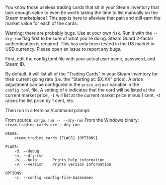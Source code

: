 You know those useless trading cards that sit in your Steam inventory that lack enough value to even be worth taking the time to list manually on the Steam marketplace?  This app is here to alleviate that pain and still earn the market value for each of the cards.

Warning: there are probably bugs.  Use at your own risk.  Run it with the `--dry-run` flag first to be sure of what you're doing.  Steam Guard 2-factor authentication is required.  This has only been tested in the US market in USD currency.  Please open an issue to report any bugs.

First, edit the config.toml file with your actual user name, password, and Steam ID.

By default, it will list all of the "Trading Cards" in your Steam inventory for their current going rate (i.e. the "Starting at: $X.XX" price).  A price adjustment can be configured in the `price_adjust` variable in the `config.toml` file.  A setting of `0` indicates that the card will be listed at the current market price, `-1` will list at the current market price minus 1 cent, `+1` raises the list price by 1 cent, etc.

Then run in a terminal/command prompt:

From source: `cargo run -- --dry-run`
From the Windows binary: `steam_trading_cards.exe --dry-run`

```
USAGE:
    steam_trading_cards [FLAGS] [OPTIONS]

FLAGS:
    -d, --debug
    -n, --dry-run
    -h, --help       Prints help information
    -V, --version    Prints version information

OPTIONS:
    -c, --config <config-file-basename>
```
